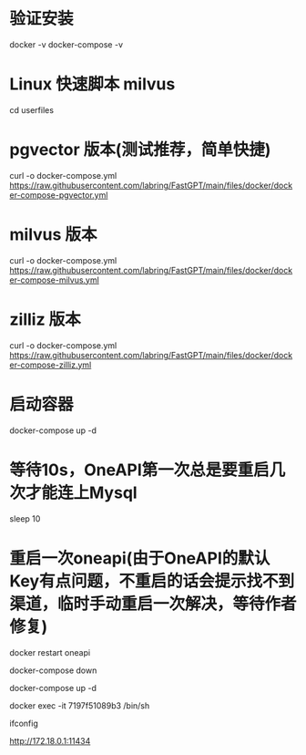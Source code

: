 # 验证安装
docker -v
docker-compose -v

# Linux 快速脚本 milvus
cd userfiles

# pgvector 版本(测试推荐，简单快捷)
curl -o docker-compose.yml https://raw.githubusercontent.com/labring/FastGPT/main/files/docker/docker-compose-pgvector.yml

# milvus 版本
curl -o docker-compose.yml https://raw.githubusercontent.com/labring/FastGPT/main/files/docker/docker-compose-milvus.yml

# zilliz 版本
curl -o docker-compose.yml https://raw.githubusercontent.com/labring/FastGPT/main/files/docker/docker-compose-zilliz.yml


# 启动容器
docker-compose up -d

# 等待10s，OneAPI第一次总是要重启几次才能连上Mysql

sleep 10
# 重启一次oneapi(由于OneAPI的默认Key有点问题，不重启的话会提示找不到渠道，临时手动重启一次解决，等待作者修复)
docker restart oneapi

docker-compose down

docker-compose up -d


docker exec -it 7197f51089b3 /bin/sh


ifconfig

http://172.18.0.1:11434